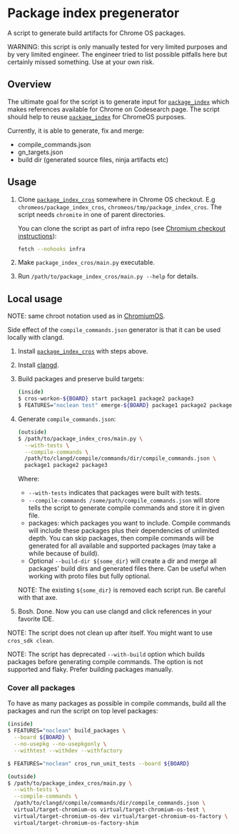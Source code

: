 # Package index pregenerator

A script to generate build artifacts for Chrome OS packages.

WARNING: this script is only manually tested for very limited purposes and
by very limited engineer. The engineer tried to list possible
pitfalls here but certainly missed something. Use at your own
risk.

## Overview

The ultimate goal for the script is to generate input for
[`package_index`] which makes references available for Chrome on Codesearch
page. The script should help to reuse [`package_index`] for ChromeOS purposes.

Currently, it is able to generate, fix and merge:

- compile_commands.json
- gn_targets.json
- build dir (generated source files, ninja artifacts etc)

## Usage

1. Clone [`package_index_cros`] somewhere in Chrome OS checkout. E.g
   `chromeos/package_index_cros`, `chromeos/tmp/package_index_cros`. The
   script needs `chromite` in one of parent directories.

   You can clone the script as part of infra repo (see
   [Chromium checkout instructions]):

   ```bash
   fetch --nohooks infra
   ```

1. Make `package_index_cros/main.py` executable.
1. Run `/path/to/package_index_cros/main.py --help` for details.

## Local usage

NOTE: same chroot notation used as in
[ChromiumOS](https://chromium.googlesource.com/chromiumos/docs/+/HEAD/developer_guide.md#typography-conventions).

Side effect of the `compile_commands.json` generator is that it can be used
locally with clangd.

1. Install [`package_index_cros`] with steps above.
1. Install [clangd].
1. Build packages and preserve build targets:

   ```bash
   (inside)
   $ cros-workon-${BOARD} start package1 package2 package3
   $ FEATURES="noclean test" emerge-${BOARD} package1 package2 package3
   ```

1. Generate `compile_commands.json`:

   ```bash
   (outside)
   $ /path/to/package_index_cros/main.py \
     --with-tests \
     --compile-commands \
     /path/to/clangd/compile/commands/dir/compile_commands.json \
     package1 package2 package3
   ```

   Where:

   - `--with-tests` indicates that packages were built with tests.
   - `--compile-commands /some/path/compile_commands.json` will store
     tells the script to generate compile commands and store it in given file.
   - packages: which packages you want to include. Compile commands will
     include these packages plus their dependencies of unlimited depth.
     You can skip packages, then compile commands will be generated for all
     available and supported packages (may take a while because of build).
   - Optional `--build-dir ${some_dir}` will create a dir and merge all
     packages' build dirs and generated files there. Can be useful when
     working with proto files but fully optional.

   NOTE: The existing `${some_dir}` is removed each script run. Be careful
   with that axe.

1. Bosh. Done. Now you can use clangd and click references in your
   favorite IDE.

NOTE: The script does not clean up after itself. You might want to use
`cros_sdk clean`.

NOTE: The script has deprecated `--with-build` option which builds packages
before generating compile commands. The option is not supported and
flaky. Prefer building packages manually.

### Cover all packages

To have as many packages as possible in compile commands, build all the packages
and run the script on top level packages:

```bash
(inside)
$ FEATURES="noclean" build_packages \
  --board ${BOARD} \
  --no-usepkg --no-usepkgonly \
  --withtest --withdev --withfactory

$ FEATURES="noclean" cros_run_unit_tests --board ${BOARD}

(outside)
$ /path/to/package_index_cros/main.py \
  --with-tests \
  --compile-commands \
  /path/to/clangd/compile/commands/dir/compile_commands.json \
  virtual/target-chromium-os virtual/target-chromium-os-test \
  virtual/target-chromium-os-dev virtual/target-chromium-os-factory \
  virtual/target-chromium-os-factory-shim
```

<!-- Links -->

[chromium checkout instructions]: https://chromium.googlesource.com/chromium/src/+/main/docs/linux/build_instructions.md#get-the-code
[clangd]: go/clangd
[`package_index`]: https://source.chromium.org/chromium/infra/infra/+/main:go/src/infra/cmd/package_index
[`package_index_cros`]: https://source.chromium.org/chromium/infra/infra/+/main:go/src/infra/cmd/package_index_cros
